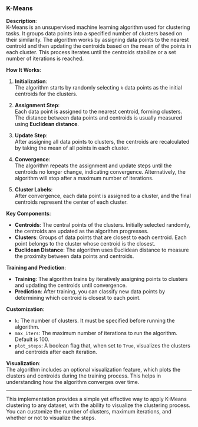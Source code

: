 ### K-Means

**Description**:  
K-Means is an unsupervised machine learning algorithm used for clustering tasks. It groups data points into a specified number of clusters based on their similarity. The algorithm works by assigning data points to the nearest centroid and then updating the centroids based on the mean of the points in each cluster. This process iterates until the centroids stabilize or a set number of iterations is reached.

**How It Works**:

1. **Initialization**:  
   The algorithm starts by randomly selecting `k` data points as the initial centroids for the clusters.

2. **Assignment Step**:  
   Each data point is assigned to the nearest centroid, forming clusters. The distance between data points and centroids is usually measured using **Euclidean distance**.

3. **Update Step**:  
   After assigning all data points to clusters, the centroids are recalculated by taking the mean of all points in each cluster.

4. **Convergence**:  
   The algorithm repeats the assignment and update steps until the centroids no longer change, indicating convergence. Alternatively, the algorithm will stop after a maximum number of iterations.

5. **Cluster Labels**:  
   After convergence, each data point is assigned to a cluster, and the final centroids represent the center of each cluster.

**Key Components**:

- **Centroids**: The central points of the clusters. Initially selected randomly, the centroids are updated as the algorithm progresses.
- **Clusters**: Groups of data points that are closest to each centroid. Each point belongs to the cluster whose centroid is the closest.
- **Euclidean Distance**: The algorithm uses Euclidean distance to measure the proximity between data points and centroids.

**Training and Prediction**:
- **Training**: The algorithm trains by iteratively assigning points to clusters and updating the centroids until convergence.
- **Prediction**: After training, you can classify new data points by determining which centroid is closest to each point.

**Customization**:
- `k`: The number of clusters. It must be specified before running the algorithm.
- `max_iters`: The maximum number of iterations to run the algorithm. Default is 100.
- `plot_steps`: A boolean flag that, when set to `True`, visualizes the clusters and centroids after each iteration.

**Visualization**:  
The algorithm includes an optional visualization feature, which plots the clusters and centroids during the training process. This helps in understanding how the algorithm converges over time.

---

This implementation provides a simple yet effective way to apply K-Means clustering to any dataset, with the ability to visualize the clustering process. You can customize the number of clusters, maximum iterations, and whether or not to visualize the steps.

